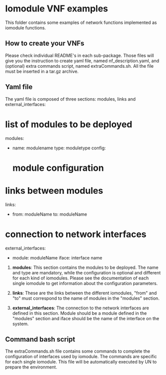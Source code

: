 # Iomodule VNF examples

This folder contains some examples of network functions implemented as iomodule functions.

## How to create your VNFs
Please check individual README's in each sub-package.
Those files will give you the instruction to create yaml file, named nf_description.yaml, and (optional) extra commands script, named extraCommands.sh.
All the file must be inserted in a tar.gz archive.

## Yaml file
The yaml file is composed of three sections: modules, links and external_interfaces:

# list of modules to be deployed
modules:
  - name: modulename
    type: moduletype
    config:
      # module configuration

# links between modules
links:
  - from: moduleName
    to: moduleName

# connection to network interfaces
external_interfaces:
  - module: moduleName
    iface: interface name

1. **modules**: This section contains the modules to be deployed.
The name and type are mandatory, while the configuration is optional and different for each kind of iomodules.
Please see the documentation of each single iomodule to get information about the configuration parameters.

2. **links**: These are the links between the different iomodules, "from" and "to" must correspond to the name of modules in the "modules" section.

3. **external_interfaces**:  The connection to the network interfaces are defined in this section. Module should be a module defined in the "modules" section and iface should be the name of the interface on the system.


## Command bash script
The extraCommands.sh file contains some commands to complete the configuration of interfaces used by iomodule. The commands are specific for each single iomodule.
This file will be automatically executed by UN to prepare the environment.
